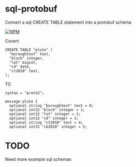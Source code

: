 # sql-protobuf

Convert a sql CREATE TABLE statement into a protobuf schema

[![NPM](https://nodei.co/npm/sql-protobuf.png)](https://nodei.co/npm/sql-protobuf/)

Covert:
```
CREATE TABLE "pluto" (
  "boroughtext" text,
  "block" integer,
  "lot" bigint,
  "cd" date,
  "ct2010" text,
);
```

TO

```
syntax = "proto2";

message pluto {
  optional string "boroughtext" text = 0;
  optional int32 "block" integer = 1;
  optional int32 "lot" integer = 2;
  optional int32 "cd" integer = 3;
  optional string "ct2010" text = 4;
  optional int32 "cb2010" integer = 5;
```



# TODO

Need more example sql schemas
